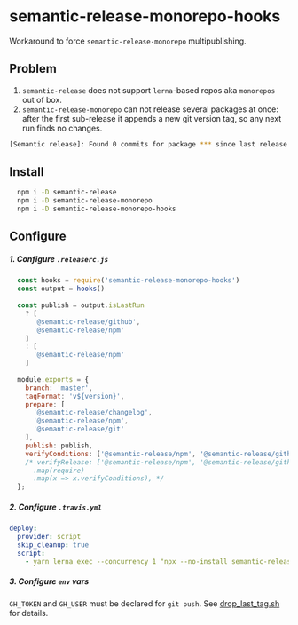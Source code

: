 # semantic-release-monorepo-hooks
Workaround to force `semantic-release-monorepo` multipublishing.

## Problem
1) `semantic-release` does not support `lerna`-based repos aka `monorepos` out of box.
2) `semantic-release-monorepo` can not release several packages at once: after the first sub-release it appends a new git version tag, so any next run finds no changes.
```bash
[Semantic release]: Found 0 commits for package *** since last release
``` 

## Install
```bash
  npm i -D semantic-release
  npm i -D semantic-release-monorepo
  npm i -D semantic-release-monorepo-hooks
```

## Configure
##### 1. Configure `.releaserc.js`
```javascript
  const hooks = require('semantic-release-monorepo-hooks')
  const output = hooks()
  
  const publish = output.isLastRun
    ? [
      '@semantic-release/github',
      '@semantic-release/npm'
    ]
    : [
      '@semantic-release/npm'
    ]
  
  module.exports = {
    branch: 'master',
    tagFormat: 'v${version}',
    prepare: [
      '@semantic-release/changelog',
      '@semantic-release/npm',
      '@semantic-release/git'
    ],
    publish: publish,
    verifyConditions: ['@semantic-release/npm', '@semantic-release/github'],
    /* verifyRelease: ['@semantic-release/npm', '@semantic-release/github']
      .map(require)
      .map(x => x.verifyConditions), */
  };
```

##### 2. Configure `.travis.yml`
```yaml
deploy:
  provider: script
  skip_cleanup: true
  script:
    - yarn lerna exec --concurrency 1 "npx --no-install semantic-release -e semantic-release-monorepo"
```

##### 3. Configure `env` vars
`GH_TOKEN` and `GH_USER` must be declared for `git push`. See [drop_last_tag.sh](./src/drop_last_tag.sh) for details.
